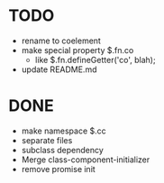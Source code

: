 # TODO
- rename to coelement
- make special property $.fn.co
  - like $.fn.defineGetter('co', blah);
- update README.md

# DONE
- make namespace $.cc
- separate files
- subclass dependency
- Merge class-component-initializer
- remove promise init
